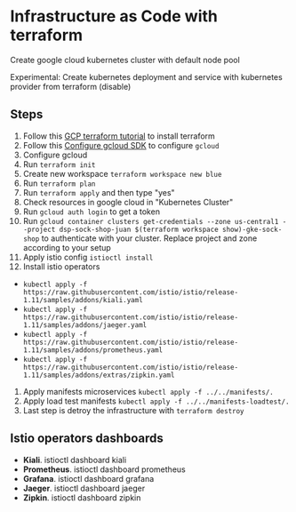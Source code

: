 # Infrastructure as Code with terraform

Create google cloud kubernetes cluster with default node pool

Experimental: Create kubernetes deployment and service with kubernetes provider from terraform (disable)

## Steps

1. Follow this [GCP terraform tutorial](https://learn.hashicorp.com/collections/terraform/gcp-get-started) to install terraform
1. Follow this [Configure gcloud SDK](https://learn.hashicorp.com/tutorials/terraform/gke) to configure `gcloud`
1. Configure gcloud
1. Run `terraform init`
1. Create new workspace `terraform workspace new blue`
1. Run `terraform plan`
1. Run `terraform apply` and then type "yes"
1. Check resources in google cloud in "Kubernetes Cluster"
1. Run `gcloud auth login` to get a token
1. Run `gcloud container clusters get-credentials --zone us-central1 --project dsp-sock-shop-juan $(terraform workspace show)-gke-sock-shop` to authenticate with your cluster. Replace project and zone according to your setup
1. Apply istio config `istioctl install`
1. Install istio operators
- `kubectl apply -f https://raw.githubusercontent.com/istio/istio/release-1.11/samples/addons/kiali.yaml`
- `kubectl apply -f https://raw.githubusercontent.com/istio/istio/release-1.11/samples/addons/jaeger.yaml`
- `kubectl apply -f https://raw.githubusercontent.com/istio/istio/release-1.11/samples/addons/prometheus.yaml`
- `kubectl apply -f https://raw.githubusercontent.com/istio/istio/release-1.11/samples/addons/extras/zipkin.yaml`
1. Apply manifests microservices `kubectl apply -f ../../manifests/.`
1. Apply load test manifests `kubectl apply -f ../../manifests-loadtest/.`
1. Last step is detroy the infrastructure with `terraform destroy`

## Istio operators dashboards

- **Kiali**. istioctl dashboard kiali
- **Prometheus**. istioctl dashboard prometheus
- **Grafana**. istioctl dashboard grafana
- **Jaeger**. istioctl dashboard jaeger
- **Zipkin**. istioctl dashboard zipkin

